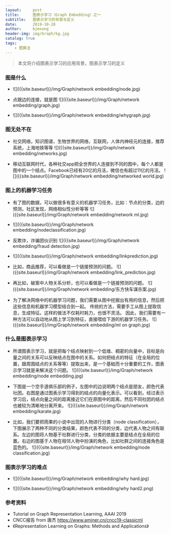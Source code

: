 ```yaml
---
layout:     post
title:      图表示学习（Graph Embedding）之一
subtitle:   图表示学习的背景与定义
date:       2019-10-28
author:     bjmsong
header-img: img/Graph/kg.jpg
catalog: true
tags:
    - 图算法
---
```

>本文将介绍图表示学习的应用背景，图表示学习的定义

### 图是什么

<ul> 
<li markdown="1"> 
![]({{site.baseurl}}/img/Graph/network embedding/node.jpg) 
</li> 
</ul> 


<ul> 
<li markdown="1"> 
点跟边的连接，就是图
![]({{site.baseurl}}/img/Graph/network embedding/graph.jpg) 
</li> 
</ul> 


<ul> 
<li markdown="1"> 
![]({{site.baseurl}}/img/Graph/network embedding/whygraph.jpg) 
</li> 
</ul> 


### 图无处不在

<ul> 
<li markdown="1"> 
社交网络，知识图谱，生物世界的网络，互联网，人体内神经元的连接，推荐系统，上海地铁等等
![]({{site.baseurl}}/img/Graph/network embedding/networks.jpg) 
</li> 
</ul> 

<ul> 
<li markdown="1"> 
移动互联网时代，各种社交app把全世界的人连接到不同的图中，每个人都是图中的一个结点。Facebook已经有20亿的月活，微信也有超过11亿的月活。    
![]({{site.baseurl}}/img/Graph/network embedding/networked world.jpg) 
</li> 
</ul> 

### 图上的机器学习任务
<ul> 
<li markdown="1"> 
有了图的数据，可以做很多有意义的机器学习任务，比如：节点的分类，边的预测，社区发现，网络相似性分析等等
![]({{site.baseurl}}/img/Graph/network embedding/network ml.jpg) 
</li> 
</ul>



<ul> 
<li markdown="1"> 
![]({{site.baseurl}}/img/Graph/network embedding/nodeclassification.jpg) 
</li> 
</ul>


<ul> 
<li markdown="1"> 
反欺诈，诈骗团伙识别
![]({{site.baseurl}}/img/Graph/network embedding/fraud detection.jpg) 
</li> 
</ul>


<ul> 
<li markdown="1"> 
![]({{site.baseurl}}/img/Graph/network embedding/linkprediction.jpg) 
</li> 
</ul>



<ul> 
<li markdown="1"> 
比如，商品推荐，可以看做是一个链接预测的问题。
![]({{site.baseurl}}/img/Graph/network embedding/link_prediction.jpg) 
</li> 
</ul>

<ul> 
<li markdown="1"> 
再比如，破案中人物关系分析，也可以看做是一个链接预测的问题。
![]({{site.baseurl}}/img/Graph/network embedding/东方快车谋杀案.jpg) 
</li> 
</ul>

<ul> 
<li markdown="1"> 
为了解决网络中的机器学习问题，我们需要从图中挖掘出有用的信息，然后把这些信息和机器学习模型结合到一起。
传统的方法，需要手工从图上提取信息，生成特征。这样的做法不仅耗时耗力，也很不灵活。
因此，我们需要有一种方法可以自动地从图上学习到特征，直接喂给下游的机器学习任务。
![]({{site.baseurl}}/img/Graph/network embedding/ml on graph.jpg) 
</li> 
</ul> 

### 什么是图表示学习
<ul> 
<li markdown="1"> 
所谓图表示学习，就是把每个结点映射到一个低维、稠密的向量中，目标是向量之间的关系可以反映结点在图中的关系。如何把结点的特征（在全局的位置，跟周围结点的关系等等）提取出来，是一个基础而十分重要的工作，图表示学习就是来解决这个问题。
![]({{site.baseurl}}/img/Graph/network embedding/node embedding.jpg) 
</li> 
</ul> 

<ul> 
<li markdown="1"> 
下图是一个空手道俱乐部的例子，左图中的边说明两个结点是朋友，颜色代表社团。右图是通过图表示学习得到的结点的向量化表示。可以看到，经过表示学习后，结点向量之间的距离接近它们在原图中的距离，然后不同社团的结点也被较为清晰地分离开来。
![]({{site.baseurl}}/img/Graph/network embedding/karate.jpg) 
</li> 
</ul>


<ul> 
<li markdown="1">
比如，我们要把雨果的小说中出现的人物进行分类（node classification），下图展示了两种不同的分类结果，颜色代表不同的分类，边代表人物之间有联系。左边的图将人物基于社群进行分类，分类的依据主要是结点在全局的位置。右边的图基于人物在相邻人物中扮演的角色，比如社群之间的连接角色是蓝色的。
![]({{site.baseurl}}/img/Graph/network embedding/node classification.jpg) 
</li> 
</ul>

### 图表示学习的难点
<ul> 
<li markdown="1">
![]({{site.baseurl}}/img/Graph/network embedding/why hard.jpg) 
</li> 
</ul>


<ul> 
<li markdown="1">
![]({{site.baseurl}}/img/Graph/network embedding/why hard2.png) 
</li> 
</ul>


### 参考资料
- Tutorial on Graph Representation Learning, AAAI 2019
- CNCC报告 from 唐杰 
https://www.aminer.cn/cncc19-classicml
- 《Representation Learning on Graphs: Methods and Applications》



